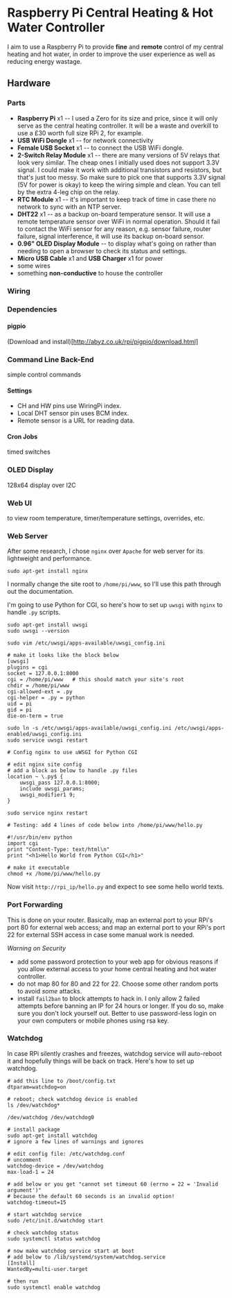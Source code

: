 # Raspberry Pi Central Heating & Hot Water Controller #

I aim to use a Raspberry Pi to provide **fine** and **remote** control of my central heating and hot water, in order to improve the user experience as well as reducing energy wastage.

## Hardware ##

### Parts ###

- **Raspberry Pi** x1 -- I used a Zero for its size and price, since it will only serve as the central heating controller. It will be a waste and overkill to use a £30 worth full size RPi 2, for example.
- **USB WiFi Dongle** x1 -- for network connectivity
- **Female USB Socket** x1 -- to connect the USB WiFi dongle.
- **2-Switch Relay Module** x1 -- there are many versions of 5V relays that look very similar. The cheap ones I initially used does not support 3.3V signal. I could make it work with additional transistors and resistors, but that's just too messy. So make sure to pick one that supports 3.3V signal (5V for power is okay) to keep the wiring simple and clean. You can tell by the extra 4-leg chip on the relay.
- **RTC Module** x1 -- it's important to keep track of time in case there no network to sync with an NTP server.
- **DHT22** x1 -- as a backup on-board temperature sensor. It will use a remote temperature sensor over WiFi in normal operation. Should it fail to contact the WiFi sensor for any reason, e.g. sensor failure, router failure, signal interference, it will use its backup on-board sensor.
- **0.96" OLED Display Module** -- to display what's going on rather than needing to open a browser to check its status and settings.
- **Micro USB Cable** x1 and **USB Charger** x1 for power
- some wires
- something **non-conductive** to house the controller


### Wiring ###


### Dependencies ###

#### pigpio ####

(Download and install)[http://abyz.co.uk/rpi/pigpio/download.html]


### Command Line Back-End ###

simple control commands

#### Settings ####

- CH and HW pins use WiringPi index.
- Local DHT sensor pin uses BCM index.
- Remote sensor is a URL for reading data.

#### Cron Jobs ####

timed switches

### OLED Display ###

128x64 display over I2C

### Web UI ###

to view room temperature, timer/temperature settings, overrides, etc.

### Web Server ###

After some research, I chose `nginx` over `Apache` for web server for its
lightweight and performance.

    sudo apt-get install nginx

I normally change the site root to `/home/pi/www`, so I'll use this path through out the documentation.

I'm going to use Python for CGI, so here's how to set up `uwsgi` with `nginx` to handle `.py` scripts.

    sudo apt-get install uwsgi
    sudo uwsgi --version

    sudo vim /etc/uwsgi/apps-available/uwsgi_config.ini

    # make it looks like the block below
    [uwsgi]
    plugins = cgi
    socket = 127.0.0.1:8000
    cgi = /home/pi/www   # this should match your site's root
    chdir = /home/pi/www
    cgi-allowed-ext = .py
    cgi-helper = .py = python
    uid = pi
    gid = pi
    die-on-term = true

    sudo ln -s /etc/uwsgi/apps-available/uwsgi_config.ini /etc/uwsgi/apps-enabled/uwsgi_config.ini
    sudo service uwsgi restart

    # Config nginx to use uWSGI for Python CGI

    # edit nginx site config
    # add a block as below to handle .py files
    location ~ \.py$ {
        uwsgi_pass 127.0.0.1:8000;
        include uwsgi_params;
        uwsgi_modifier1 9;
    }

    sudo service nginx restart

    # Testing: add 4 lines of code below into /home/pi/www/hello.py

    #!/usr/bin/env python
    import cgi
    print "Content-Type: text/html\n"
    print "<h1>Hello World from Python CGI</h1>"

    # make it executable
    chmod +x /home/pi/www/hello.py

Now visit `http://rpi_ip/hello.py` and expect to see some hello world texts.

### Port Forwarding ###

This is done on your router. Basically, map an external port to your RPi's port 80 for external web access; and map an external port to your RPi's port 22 for external SSH access in case some manual work is needed.

*Warning on Security*

- add some password protection to your web app for obvious reasons if you allow external access to your home central heating and hot water controller.
- do not map 80 for 80 and 22 for 22. Choose some other random ports to avoid _some_ attacks.
- install `fail2ban` to block attempts to hack in. I only allow 2 failed attempts before banning an IP for 24 hours or longer. If you do so, make sure you don't lock yourself out. Better to use password-less login on your own computers or mobile phones using rsa key.

### Watchdog ###

In case RPi silently crashes and freezes, watchdog service will auto-reboot it and hopefully things will be back on track.
Here's how to set up watchdog.

    # add this line to /boot/config.txt
    dtparam=watchdog=on

    # reboot; check watchdog device is enabled
    ls /dev/watchdog*

    /dev/watchdog /dev/watchdog0

    # install package
    sudo apt-get install watchdog
    # ignore a few lines of warnings and ignores

    # edit config file: /etc/watchdog.conf
    # uncomment
    watchdog-device = /dev/watchdog
    max-load-1 = 24

    # add below or you get "cannot set timeout 60 (errno = 22 = 'Invalid argument')"
    # because the default 60 seconds is an invalid option!
    watchdog-timeout=15

    # start watchdog service
    sudo /etc/init.d/watchdog start

    # check watchdog status
    sudo systemctl status watchdog

    # now make watchdog service start at boot
    # add below to /lib/systemd/system/watchdog.service
    [Install]
    WantedBy=multi-user.target

    # then run
    sudo systemctl enable watchdog
